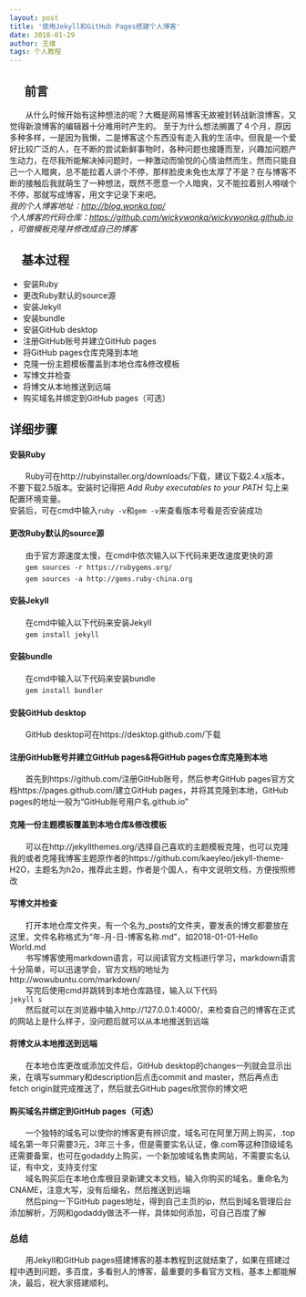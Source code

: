 ```yaml
---
layout: post
title: '使用Jekyll和GitHub Pages搭建个人博客'
date: 2018-01-29
author: 王维
tags: 个人教程
---
```

## 　 前言
　　从什么时候开始有这种想法的呢？大概是网易博客无故被封转战新浪博客，又觉得新浪博客的编辑器十分难用时产生的。
至于为什么想法搁置了４个月，原因多种多样，一是因为我懒，二是博客这个东西没有走入我的生活中。但我是一个爱好比较广泛的人，在不断的尝试新鲜事物时，各种问题也接踵而至，兴趣加问题产生动力，在尽我所能解决掉问题时，一种激动而愉悦的心情油然而生，然而只能自己一个人暗爽，总不能拉着人讲个不停，那样脸皮未免也太厚了不是？在与博客不断的接触后我就萌生了一种想法，既然不愿意一个人暗爽，又不能拉着别人嘚啵个不停，那就写成博客，用文字记录下来吧。<br>
*我的个人博客地址：http://blog.wonka.top/* <br>
*个人博客的代码仓库：https://github.com/wickywonka/wickywonka.github.io ，可做模板克隆并修改成自己的博客* <br>
## 　基本过程
* 安装Ruby
* 更改Ruby默认的source源
* 安装Jekyll
* 安装bundle
* 安装GitHub desktop
* 注册GitHub账号并建立GitHub pages
* 将GitHub pages仓库克隆到本地
* 克隆一份主题模板覆盖到本地仓库&修改模板
* 写博文并检查
* 将博文从本地推送到远端
* 购买域名并绑定到GitHub pages（可选）
## 详细步骤 
#### 安装Ruby 
　　Ruby可在http://rubyinstaller.org/downloads/下载，建议下载2.4.x版本，不要下载2.5版本。安装时记得把 *Add Ruby executables to your PATH* 勾上来配置环境变量。<br>
安装后，可在cmd中输入`ruby -v`和`gem -v`来查看版本号看是否安装成功<br>
#### 更改Ruby默认的source源
　　由于官方源速度太慢，在cmd中依次输入以下代码来更改速度更快的源<br>
　　`gem sources -r https://rubygems.org/ ` <br>
　　`gem sources -a http://gems.ruby-china.org` <br>
#### 安装Jekyll
　　在cmd中输入以下代码来安装Jekyll <br>
　　`gem install jekyll` 
#### 安装bundle
　　在cmd中输入以下代码来安装bundle <br>
　　`gem install bundler`
#### 安装GitHub desktop
　　GitHub desktop可在https://desktop.github.com/下载 
#### 注册GitHub账号并建立GitHub pages&将GitHub pages仓库克隆到本地
　　首先到https://github.com/注册GitHub账号，然后参考GitHub pages官方文档https://pages.github.com/建立GitHub pages，并将其克隆到本地，GitHub pages的地址一般为“GitHub账号用户名.github.io”
#### 克隆一份主题模板覆盖到本地仓库&修改模板
　　可以在http://jekyllthemes.org/选择自己喜欢的主题模板克隆，也可以克隆我的或者克隆我博客主题原作者的https://github.com/kaeyleo/jekyll-theme-H2O，主题名为h2o，推荐此主题，作者是个国人，有中文说明文档，方便按照修改
#### 写博文并检查
　　打开本地仓库文件夹，有一个名为_posts的文件夹，要发表的博文都要放在这里，文件名称格式为“年-月-日-博客名称.md”，如2018-01-01-Hello World.md <br>
　　书写博客使用markdown语言，可以阅读官方文档进行学习，markdown语言十分简单，可以迅速学会，官方文档的地址为http://wowubuntu.com/markdown/<br>
　　写完后使用cmd并跳转到本地仓库路径，输入以下代码<br>
`jekyll s` <br>
　　然后就可以在浏览器中输入http://127.0.0.1:4000/，来检查自己的博客在正式的网站上是什么样子，没问题后就可以从本地推送到远端
#### 将博文从本地推送到远端
　　在本地仓库更改或添加文件后，GitHub desktop的changes一列就会显示出来，在填写summary和description后点击commit and master，然后再点击fetch origin就完成推送了，然后就去GitHub pages欣赏你的博文吧
#### 购买域名并绑定到GitHub pages（可选）
　　一个独特的域名可以使你的博客更有辨识度，域名可在阿里万网上购买，.top域名第一年只需要3元，3年三十多，但是需要实名认证，像.com等这种顶级域名还需要备案，也可在godaddy上购买，一个新加坡域名售卖网站，不需要实名认证，有中文，支持支付宝<br>
　　域名购买后在本地仓库根目录新建文本文档，输入你购买的域名，重命名为CNAME，注意大写，没有后缀名，然后推送到远端<br>
　　然后ping一下GitHub pages地址，得到自己主页的ip，然后到域名管理后台添加解析，万网和godaddy做法不一样，具体如何添加，可自己百度了解
### 总结
　　用Jekyll和GitHub pages搭建博客的基本教程到这就结束了，如果在搭建过程中遇到问题，多百度，多看别人的博客，最重要的多看官方文档，基本上都能解决，最后，祝大家搭建顺利。